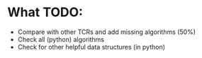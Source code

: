 # What TODO:
- Compare with other TCRs and add missing algorithms (50%)
- Check all (python) algorithms
- Check for other helpful data structures (in python)

